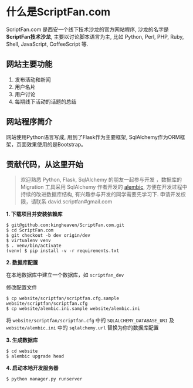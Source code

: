 什么是ScriptFan.com
===================

ScriptFan.com 是西安一个线下技术沙龙的官方网站程序, 沙龙的名字是**ScriptFan技术沙龙**, 主要以讨论脚本语言为主, 比如 Python, Perl, PHP, Ruby, Shell, JavaScript, CoffeeScript 等.

## 网站主要功能

1. 发布活动和新闻
2. 用户名片
3. 用户讨论
4. 每期线下活动的话题的总结

## 网站程序简介

网站使用Python语言写成, 用到了Flask作为主要框架, SqlAlchemy作为ORM框架，页面效果使用的是Bootstrap。

## 贡献代码，从这里开始

> 欢迎熟悉 Python, Flask, SqlAlchemy 的朋友一起参与开发 ，数据库的 Migration 工具采用 SqlAlchemy 作者开发的 [alembic](http://alembic.readthedocs.org/en/latest/tutorial.html#editing-the-ini-file), 方便在开发过程中持续的改进数据库结构, 有兴趣参与开发的同学需要先学习下.
> 申请开发权限，请联系 david.scriptfan#gmail.com

**1. 下载项目并安装依赖库**

    $ git@github.com:kingheaven/ScriptFan.com.git
    $ cd ScriptFan.com
    $ git checkout -b dev origin/dev
	$ virtualenv venv
	$ . venv/bin/activate
    (venv) $ pip install -v -r requirements.txt

**2. 数据库配置**

在本地数据库中建立一个数据库，如 ``scriptfan_dev``

修改配置文件

    $ cp website/scriptfan/scriptfan.cfg.sample website/scriptfan/scriptfan.cfg
    $ cp website/alembic.ini.sample website/alembic.ini

将 ``website/scriptfan/scriptfan.cfg`` 中的 ``SQLALCHEMY_DATABASE_URI`` 及 ``website/alembic.ini`` 中的 ``sqlalchemy.url`` 替换为你的数据库配置

**3. 生成数据库**

    $ cd website
    $ alembic upgrade head

**4. 启动本地开发服务器**

    $ python manager.py runserver
